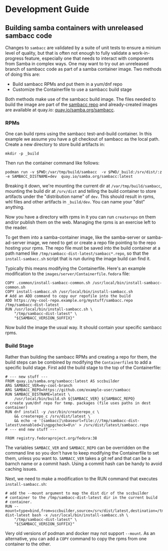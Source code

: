 # Development Guide


## Building samba containers with unreleased sambacc code

Changes to `sambacc` are validated by a suite of unit tests to ensure a minium
level of quality, but that is often not enough to fully validate a
work-in-progress feature, especially one that needs to interact with components
from Samba in complex ways. One may want to try out an unreleased branch of
sambacc code as part of a samba container image. Two methods of doing this are:
* Build sambacc RPMs and put them in a yum/dnf repo
* Customize the Containerfile to use a sambacc build stage

Both methods make use of the sambacc build image. The files needed to build the
image are part of the [sambacc
repo](https://github.com/samba-in-kubernetes/sambacc) and already-created
images are available at quay.io:
[quay.io/samba.org/sambacc](https://quay.io/repository/samba.org/sambacc).

### RPMs

One can build rpms using the sambacc test-and-build container.
In this example we assume you have a git checkout of sambacc as the
local path. Create a new directory to store build artifacts in:
```
mkdir -p _build
```

Then run the container command like follows:
```
podman run -v $PWD:/var/tmp/build/sambacc  -v $PWD/_build:/srv/dist/:z -e SAMBACC_DISTNAME=dev  quay.io/samba.org/sambacc:latest
```

Breaking it down, we're mounting the current dir at `/var/tmp/build/sambacc`,
mounting the build dir at `/srv/dist` and telling the build container
to store artifacts under the "distribution name" of `dev`. This should
result in rpms, whl files and other artifacts in `_build/dev`. You can
name your "dist" anything.

Now you have a directory with rpms in it you can run `createrepo` on them
and/or publish them on the web. Managing the rpms is an exercise left to the
reader.

To get them into a samba-container image, like the samba-server or
samba-ad-server image, we need to get or create a repo file pointing to the
repo hosting your rpms. The repo file must be saved into the build container at
a path named like `/tmp/sambacc-dist-latest/sambacc*.repo`, so that the
`install-sambacc.sh` script that is run during the image build can find it.

Typically this means modifying the Containerfile. Here's an example modification
to the `images/server/Containerfile.fedora` file:
```
COPY .common/install-sambacc-common.sh /usr/local/bin/install-sambacc-common.sh
COPY install-sambacc.sh /usr/local/bin/install-sambacc.sh
# Add an ADD command to copy our repofile into the build
ADD https://my-cool-repo.example.org/mystuff/sambacc.repo /tmp/sambacc-dist-latest
RUN /usr/local/bin/install-sambacc.sh \
    "/tmp/sambacc-dist-latest" \
    "${SAMBACC_VERSION_SUFFIX}"
```

Now build the image the usual way. It should contain your specific sambacc rpms.


### Build Stage

Rather than building the sambacc RPMs and creating a repo for them, the build
steps can be combined by modifying the `Containerfile`s to add a specific build
stage. First add the build stage to the top of the Containerfile:
```
# --- new stuff ---
FROM quay.io/samba.org/sambacc:latest AS sccbuilder
ARG SAMBACC_VER=my-cool-branch
ARG SAMBACC_REPO=https://github.com/example-user/sambacc
RUN SAMBACC_DISTNAME=latest \
    /usr/local/bin/build.sh ${SAMBACC_VER} ${SAMBACC_REPO}
# create yum/dnf repo for temp. packages (file uses paths in dest container)
RUN dnf install -y /usr/bin/createrepo_c \
    && createrepo_c /srv/dist/latest \
    && echo -e '[sambacc]\nbaseurl=file:///tmp/sambacc-dist-latest\nenabled=1\ngpgcheck=0\n' > /srv/dist/latest/sambacc.repo
# --- end new stuff ---

FROM registry.fedoraproject.org/fedora:38
```

The variables `SAMBACC_VER` and `SAMBACC_REPO` can be overridden on the command
line so you don't have to keep modifying the Containerfile to set them, unless
you want to. `SAMBACC_VER` takes a git ref and that can be a barnch name or a
commit hash. Using a commit hash can be handy to avoid caching issues.

Next, we need to make a modification to the RUN command that executes
`install-sambacc.sh`:
```
# add the --mount argument to map the dist dir of the sccbuilder
# container to the /tmp/sambacc-dist-latest dir in the current build
# container.
RUN --mount=type=bind,from=sccbuilder,source=/srv/dist/latest,destination=/tmp/sambacc-dist-latest bash -x /usr/local/bin/install-sambacc.sh \
    "/tmp/sambacc-dist-latest" \
    "${SAMBACC_VERSION_SUFFIX}"
```

Very old versions of podman and docker may not support `--mount`. As an
alternative, you can add a `COPY` command to copy the rpms from one container
to the other.
